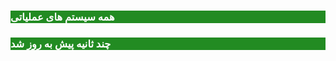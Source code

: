 
<h3 style="background-color:#228B22; color:#FFFFFF; -webkit-touch-callout: none;     -webkit-user-select: none;  -moz-user-select: none;  -ms-user-select: none;user-select: none; ">همه سیستم های عملیاتی</h3>

<h3 style="background-color:#228B22; color:#FFFFFF; -webkit-touch-callout: none;     -webkit-user-select: none;  -moz-user-select: none;  -ms-user-select: none;user-select: none; ">چند ثانیه پیش به روز شد</h3>
